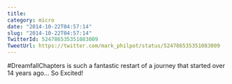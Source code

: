 ```yaml
---
title: 
category: micro
date: "2014-10-22T04:57:14"
slug: "2014-10-22T04:57:14"
TwitterId: 524786535351083009
TweetUrl: https://twitter.com/mark_philpot/status/524786535351083009
---
```


#DreamfallChapters is such a fantastic restart of a journey that started over 14
years ago… So Excited!
